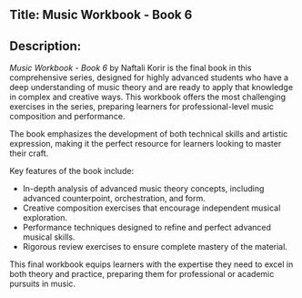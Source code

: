
## Title: **Music Workbook - Book 6**

## Description:
*Music Workbook - Book 6* by Naftali Korir is the final book in this comprehensive series, designed for highly advanced students who have a deep understanding of music theory and are ready to apply that knowledge in complex and creative ways. This workbook offers the most challenging exercises in the series, preparing learners for professional-level music composition and performance.

The book emphasizes the development of both technical skills and artistic expression, making it the perfect resource for learners looking to master their craft.

Key features of the book include:
- In-depth analysis of advanced music theory concepts, including advanced counterpoint, orchestration, and form.
- Creative composition exercises that encourage independent musical exploration.
- Performance techniques designed to refine and perfect advanced musical skills.
- Rigorous review exercises to ensure complete mastery of the material.

This final workbook equips learners with the expertise they need to excel in both theory and practice, preparing them for professional or academic pursuits in music.
